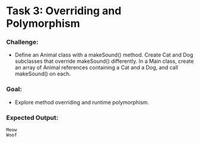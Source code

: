 # Task 3: Overriding and Polymorphism
### Challenge: 
- Define an Animal class with a makeSound() method. Create Cat and Dog subclasses that override makeSound() differently. In a Main class, create an array of Animal references containing a Cat and a Dog, and call makeSound() on each.

### Goal: 
- Explore method overriding and runtime polymorphism.

### Expected Output:
```
Meow
Woof
```
